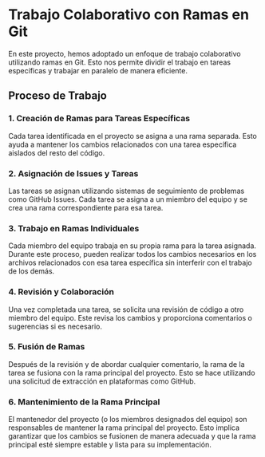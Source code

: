 # Trabajo Colaborativo con Ramas en Git

En este proyecto, hemos adoptado un enfoque de trabajo colaborativo utilizando ramas en Git. Esto nos permite dividir el trabajo en tareas específicas y trabajar en paralelo de manera eficiente.

## Proceso de Trabajo

### 1. Creación de Ramas para Tareas Específicas

Cada tarea identificada en el proyecto se asigna a una rama separada. Esto ayuda a mantener los cambios relacionados con una tarea específica aislados del resto del código.

### 2. Asignación de Issues y Tareas

Las tareas se asignan utilizando sistemas de seguimiento de problemas como GitHub Issues. Cada tarea se asigna a un miembro del equipo y se crea una rama correspondiente para esa tarea.

### 3. Trabajo en Ramas Individuales

Cada miembro del equipo trabaja en su propia rama para la tarea asignada. Durante este proceso, pueden realizar todos los cambios necesarios en los archivos relacionados con esa tarea específica sin interferir con el trabajo de los demás.

### 4. Revisión y Colaboración

Una vez completada una tarea, se solicita una revisión de código a otro miembro del equipo. Este revisa los cambios y proporciona comentarios o sugerencias si es necesario.

### 5. Fusión de Ramas

Después de la revisión y de abordar cualquier comentario, la rama de la tarea se fusiona con la rama principal del proyecto. Esto se hace utilizando una solicitud de extracción en plataformas como GitHub.

### 6. Mantenimiento de la Rama Principal

El mantenedor del proyecto (o los miembros designados del equipo) son responsables de mantener la rama principal del proyecto. Esto implica garantizar que los cambios se fusionen de manera adecuada y que la rama principal esté siempre estable y lista para su implementación.

